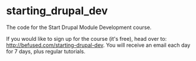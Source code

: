 starting_drupal_dev
===================

The code for the Start Drupal Module Development course.

If you would like to sign up for the course (it's free), head over to: http://befused.com/starting-drupal-dev. You will
receive an email each day for 7 days, plus regular tutorials. 
